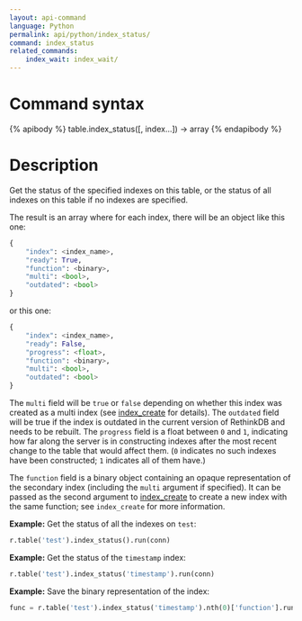 ```yaml
---
layout: api-command
language: Python
permalink: api/python/index_status/
command: index_status
related_commands:
    index_wait: index_wait/
---
```


# Command syntax #

{% apibody %}
table.index_status([, index...]) &rarr; array
{% endapibody %}

# Description #

Get the status of the specified indexes on this table, or the status
of all indexes on this table if no indexes are specified.

The result is an array where for each index, there will be an object like this one:

```py
{
    "index": <index_name>,
    "ready": True,
    "function": <binary>,
    "multi": <bool>,
    "outdated": <bool>
}
```

or this one:

```py
{
    "index": <index_name>,
    "ready": False,
    "progress": <float>,
    "function": <binary>,
    "multi": <bool>,
    "outdated": <bool>
}
```

The `multi` field will be `true` or `false` depending on whether this index was created as a multi index (see [index_create](/api/python/index_create/) for details). The `outdated` field will be true if the index is outdated in the current version of RethinkDB and needs to be rebuilt. The `progress` field is a float between `0` and `1`, indicating how far along the server is in constructing indexes after the most recent change to the table that would affect them. (`0` indicates no such indexes have been constructed; `1` indicates all of them have.)

The `function` field is a binary object containing an opaque representation of the secondary index (including the `multi` argument if specified). It can be passed as the second argument to [index_create](/api/python/index_create/) to create a new index with the same function; see `index_create` for more information.


__Example:__ Get the status of all the indexes on `test`:

```py
r.table('test').index_status().run(conn)
```

__Example:__ Get the status of the `timestamp` index:

```py
r.table('test').index_status('timestamp').run(conn)
```


__Example:__ Save the binary representation of the index:

```py
func = r.table('test').index_status('timestamp').nth(0)['function'].run(conn)
```
